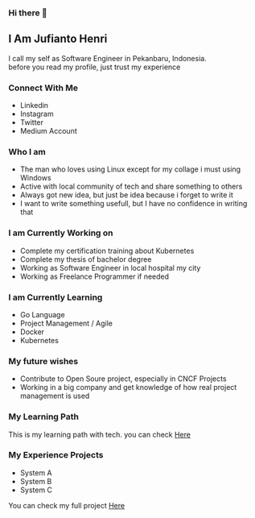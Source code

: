 ### Hi there 👋

## I Am Jufianto Henri
I call my self as Software Engineer in Pekanbaru, Indonesia.     
before you read my profile, just trust my experience

### Connect With Me
* Linkedin
* Instagram
* Twitter
* Medium Account

### Who I am 
* The man who loves using Linux except for my collage i must using Windows
* Active with local community of tech and share something to others
* Always got new idea, but just be idea because i forget to write it
* I want to write something usefull, but I have no confidence in writing that

### I am Currently Working on
* Complete my certification training about Kubernetes
* Complete my thesis of bachelor degree
* Working as Software Engineer in local hospital my city
* Working as Freelance Programmer if needed

### I am Currently Learning 
* Go Language 
* Project Management / Agile 
* Docker
* Kubernetes


### My future wishes
* Contribute to Open Soure project, especially in CNCF Projects
* Working in a big company and get knowledge of how real project management is used

### My Learning Path
This is my learning path with tech. you can check [Here]() 

### My Experience Projects
* System A
* System B
* System C

You can check my full project [Here]()

<!--
**jufianto/jufianto** is a ✨ _special_ ✨ repository because its `README.md` (this file) appears on your GitHub profile.

Here are some ideas to get you started:

- 🔭 I’m currently working on ...
- 🌱 I’m currently learning ...
- 👯 I’m looking to collaborate on ...
- 🤔 I’m looking for help with ...
- 💬 Ask me about ...
- 📫 How to reach me: ...
- 😄 Pronouns: ...
- ⚡ Fun fact: ...
-->
